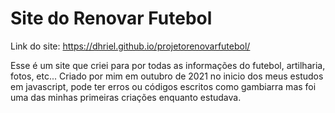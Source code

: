# Site do Renovar Futebol

Link do site: https://dhriel.github.io/projetorenovarfutebol/

Esse é um site que criei para por todas as informações do futebol, artilharia, fotos, etc...
Criado por mim em outubro de 2021 no inicio dos meus estudos em javascript, pode ter erros ou códigos escritos como gambiarra mas foi
uma das minhas primeiras criações enquanto estudava.
